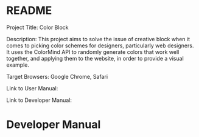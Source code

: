 # README

Project Title: Color Block

Description: This project aims to solve the issue of creative block when it comes to picking color schemes for designers, particularly web designers. It uses the ColorMind API to randomly generate colors that work well together, and applying them to the website, in order to provide a visual example.

Target Browsers: Google Chrome, Safari

Link to User Manual:

Link to Developer Manual:

# Developer Manual